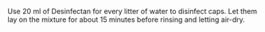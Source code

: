 Use 20 ml of Desinfectan for every litter of water to disinfect caps. Let them lay on the mixture for about 15 minutes before rinsing and letting air-dry.